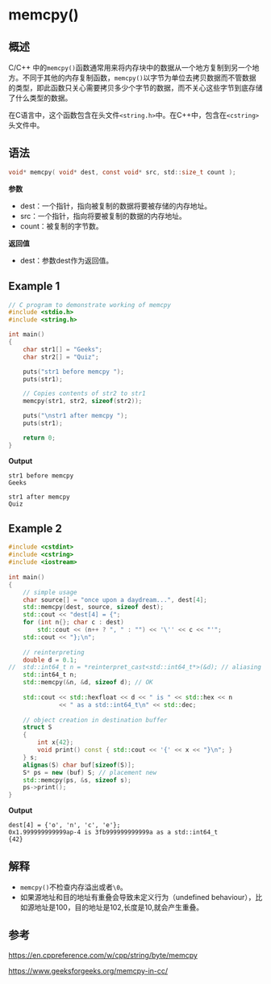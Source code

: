 # memcpy()

## 概述

C/C++ 中的`memcpy()`函数通常用来将内存块中的数据从一个地方复制到另一个地方。不同于其他的内存复制函数，`memcpy()`以字节为单位去拷贝数据而不管数据的类型，即此函数只关心需要拷贝多少个字节的数据，而不关心这些字节到底存储了什么类型的数据。

在C语言中，这个函数包含在头文件`<string.h>`中。在C++中，包含在`<cstring>`头文件中。

## 语法

```C
void* memcpy( void* dest, const void* src, std::size_t count );
```

**参数**
- dest：一个指针，指向被复制的数据将要被存储的内存地址。
- src：一个指针，指向将要被复制的数据的内存地址。
- count：被复制的字节数。

**返回值**

- dest：参数dest作为返回值。

## Example 1

```C
// C program to demonstrate working of memcpy
#include <stdio.h>
#include <string.h>

int main()
{
	char str1[] = "Geeks";
	char str2[] = "Quiz";

	puts("str1 before memcpy ");
	puts(str1);

	// Copies contents of str2 to str1
	memcpy(str1, str2, sizeof(str2));

	puts("\nstr1 after memcpy ");
	puts(str1);

	return 0;
}
```

**Output**

```
str1 before memcpy 
Geeks

str1 after memcpy 
Quiz
```

## Example 2

```C++
#include <cstdint>
#include <cstring>
#include <iostream>
 
int main()
{
    // simple usage
    char source[] = "once upon a daydream...", dest[4];
    std::memcpy(dest, source, sizeof dest);
    std::cout << "dest[4] = {";
    for (int n{}; char c : dest)
        std::cout << (n++ ? ", " : "") << '\'' << c << "'";
    std::cout << "};\n";
 
    // reinterpreting
    double d = 0.1;
//  std::int64_t n = *reinterpret_cast<std::int64_t*>(&d); // aliasing violation
    std::int64_t n;
    std::memcpy(&n, &d, sizeof d); // OK
 
    std::cout << std::hexfloat << d << " is " << std::hex << n
              << " as a std::int64_t\n" << std::dec;
 
    // object creation in destination buffer
    struct S
    {
        int x{42};
        void print() const { std::cout << '{' << x << "}\n"; }
    } s;
    alignas(S) char buf[sizeof(S)];
    S* ps = new (buf) S; // placement new
    std::memcpy(ps, &s, sizeof s);
    ps->print();
}
```

**Output**

```
dest[4] = {'o', 'n', 'c', 'e'};
0x1.999999999999ap-4 is 3fb999999999999a as a std::int64_t
{42}
```

## 解释

- `memcpy()`不检查内存溢出或者`\0`。
- 如果源地址和目的地址有重叠会导致未定义行为（undefined behaviour），比如源地址是100，目的地址是102,长度是10,就会产生重叠。

## 参考

https://en.cppreference.com/w/cpp/string/byte/memcpy

https://www.geeksforgeeks.org/memcpy-in-cc/